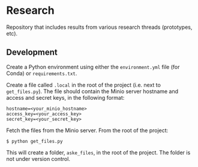 # Research
Repository that includes results from various research threads (prototypes, etc).

## Development

Create a Python environment using either the `environment.yml` file (for Conda) or `requirements.txt`.

Create a file called `.local` in the root of the project (i.e. next to `get_files.py`). The file should contain the 
Minio server hostname and access and secret keys, in the following format:
```
hostname=<your_minio_hostname>
access_key=<your_access_key>
secret_key=<your_secret_key>
```

Fetch the files from the Minio server. From the root of the project:
```
$ python get_files.py
```
This will create a folder, `aske_files`, in the root of the project. The folder is not under version control.


